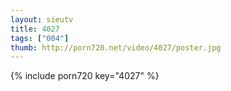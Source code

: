 ```yaml
--- 
layout: sieutv
title: 4027
tags: ["004"]
thumb: http://porn720.net/video/4027/poster.jpg
---
```

{% include porn720 key="4027" %} 
